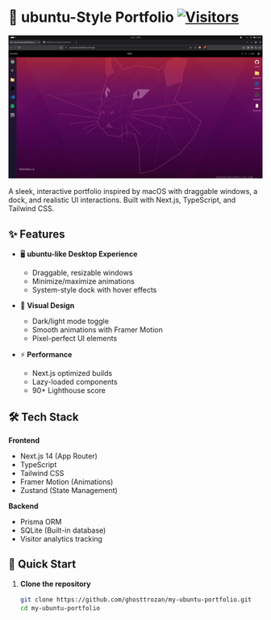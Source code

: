 # 🍎 ubuntu-Style Portfolio [![Visitors](https://visitor-badge.laobi.icu/badge?page_id=ghosttrozan.my-ubuntu-portfolio)](https://github.com/ghosttrozan/my-ubuntu-portfolio)

![Portfolio Screenshot](./public/screenshot.png)

A sleek, interactive portfolio inspired by macOS with draggable windows, a dock, and realistic UI interactions. Built with Next.js, TypeScript, and Tailwind CSS.

## ✨ Features

- 🖥️ **ubuntu-like Desktop Experience**  
  - Draggable, resizable windows  
  - Minimize/maximize animations  
  - System-style dock with hover effects  

- 🎨 **Visual Design**  
  - Dark/light mode toggle  
  - Smooth animations with Framer Motion  
  - Pixel-perfect UI elements  

- ⚡ **Performance**  
  - Next.js optimized builds  
  - Lazy-loaded components  
  - 90+ Lighthouse score  

## 🛠 Tech Stack

**Frontend**  
- Next.js 14 (App Router)  
- TypeScript  
- Tailwind CSS  
- Framer Motion (Animations)  
- Zustand (State Management)  

**Backend**  
- Prisma ORM  
- SQLite (Built-in database)  
- Visitor analytics tracking  

## 🚀 Quick Start

1. **Clone the repository**  
   ```bash
   git clone https://github.com/ghosttrozan/my-ubuntu-portfolio.git
   cd my-ubuntu-portfolio
